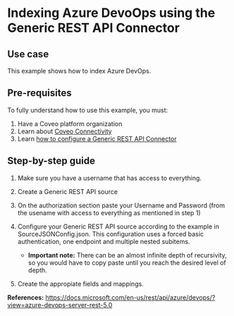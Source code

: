 # Indexing Azure DevoOps using the Generic REST API Connector

## Use case
This example shows how to index Azure DevOps.

## Pre-requisites
To fully understand how to use this example, you must:
1. Have a Coveo platform organization
2. Learn about [Coveo Connectivity](https://docs.coveo.com/en/1702/cloud-v2-administrators/add-or-edit-a-source-using-one-of-the-available-connectors)
3. Learn [how to configure a Generic REST API Connector](https://docs.coveo.com/en/1896/cloud-v2-administrators/add-or-edit-a-generic-rest-api-source)

## Step-by-step guide
1. Make sure you have a username that has access to everything.

2. Create a Generic REST API source
3. On the authorization section paste your Username and Password (from the usename with access to everything as mentioned in step 1)
4. Configure your Generic REST API source according to the example in SourceJSONConfig.json. This configuration uses a forced basic authentication, one endpoint and multiple nested subitems.
    * **Important note:** There can be an almost infinite depth of recursivity, so you would have to copy paste until you reach the desired level of depth.
5. Create the appropiate fields and mappings.

**References:**
https://docs.microsoft.com/en-us/rest/api/azure/devops/?view=azure-devops-server-rest-5.0